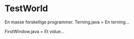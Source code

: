 # TestWorld
En masse forskellige programmer.
Terning.java = En terning...

FirstWindow.java = Et vidue...
